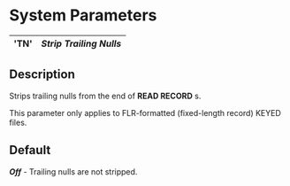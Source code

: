 # System Parameters

**'TN'** |  **_Strip Trailing Nulls_**  
---|---  
  
##  Description

Strips trailing nulls from the end of **READ RECORD** s.

This parameter only applies to FLR-formatted (fixed-length record) KEYED files.

##  Default

**_Off_** \- Trailing nulls are not stripped.
